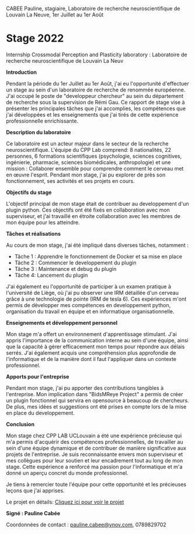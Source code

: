 CABEE Pauline, stagiaire, Laboratoire de recherche neuroscientifique de Louvain La Neuve, 1er Juillet au 1er Août

# Stage 2022
Internship Crossmodal Perception and Plasticity laboratory : Laboratoire de recherche neuroscientifique de Louvain La Neuv

**Introduction**

Pendant la période du 1er Juillet au 1er Août, j'ai eu l'opportunité d'effectuer un stage au sein d'un laboratoire de recherche de renommée européenne. J'ai occupé le poste de "developpeur chercheur" au sein du département de recherche sous la supervision de Rémi Gau. Ce rapport de stage vise à présenter les principales tâches que j'ai accomplies, les compétences que j'ai développées et les enseignements que j'ai tirés de cette expérience professionnelle enrichissante.

**Description du laboratoire**

Ce laboratoire est un acteur majeur dans le secteur de la recherche neuroscientifique. 
L'équipe du CPP Lab comprend: 8 nationalités, 22 personnes, 6 formations scientifiques (psychologie, sciences cognitives, ingénierie, pharmacie, sciences biomédicales, anthropologie) et une mission : Collaborer ensemble pour comprendre comment le cerveau met en œuvre l'esprit. Pendant mon stage, j'ai pu explorer de près son fonctionnement, ses activités et ses projets en cours.

**Objectifs du stage**

L'objectif principal de mon stage était de contribuer au developpement d'un plugin python. 
Ces objectifs ont été fixés en collaboration avec mon superviseur, et j'ai travaillé en étroite collaboration avec les membres de mon équipe pour les atteindre.

**Tâches et réalisations**

Au cours de mon stage, j'ai été impliqué dans diverses tâches, notamment :

- Tâche 1 : Apprendre le fonctionnement de Docker et sa mise en place
- Tâche 2 : Commencer le developpement du plugin
- Tâche 3 : Maintenance et debug du plugin
- Tâche 4: Lancement du plugin

J'ai également eu l'opportunité de participer à un examen pratique à l'université de Liège, où j'ai pu observer une IRM détaillée d'un cerveau grâce à une technologie de pointe (IRM de tesla 6). Ces expériences m'ont permis de développer mes compétences en developpement python, organisation du travail en équipe et en informatique organisationnelle.

**Enseignements et développement personnel**

Mon stage m'a offert un environnement d'apprentissage stimulant. J'ai appris l'importance de la communication interne au sein d'une équipe, ainsi que la capacité à gérer efficacement mon temps pour répondre aux délais serrés. J'ai également acquis une compréhension plus approfondie de l'informatique et de la manière dont il faut l'appliquer dans un contexte professionnel.



**Apports pour l'entreprise**

Pendant mon stage, j'ai pu apporter des contributions tangibles à l'entreprise. Mon implication dans "BidsMReye Project" a permis de créer un plugin fonctionnel qui servira en opensource à beaucoup de chercheurs. De plus, mes idées et suggestions ont été prises en compte lors de la mise en place du developpement.

**Conclusion**

Mon stage chez CPP LAB UCLouvain a été une expérience précieuse qui m'a permis d'acquérir des compétences professionnelles, de travailler au sein d'une équipe dynamique et de contribuer de manière significative aux projets de l'entreprise. Je suis reconnaissante envers mon superviseur et mes collègues pour leur soutien et leur encadrement tout au long de mon stage. Cette expérience a renforcé ma passion pour l'informatique et m'a donné un aperçu concret du monde professionnel.

Je tiens à remercier toute l'équipe pour cette opportunité et les précieuses leçons que j'ai apprises.

Le projet en détails:
[Cliquez ici pour voir le projet](https://github.com/cpp-lln-lab/bidsMReye)


**Signé : Pauline Cabée**

Coordonnées de contact : pauline.cabee@ynov.com, 0789829702

